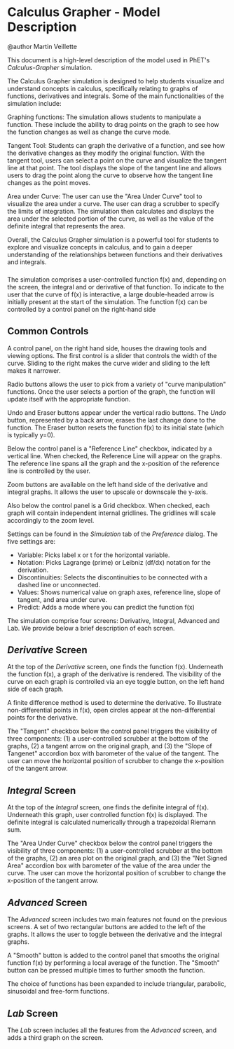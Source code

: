 # Calculus Grapher - Model Description

@author Martin Veillette

This document is a high-level description of the model used in PhET's _Calculus-Grapher_ simulation.

The Calculus Grapher simulation is designed to help students visualize and understand concepts in calculus, specifically relating to graphs of functions, derivatives and integrals. Some of the main functionalities of the simulation include:

Graphing functions: The simulation allows students to manipulate a function. These include the ability to drag points on the graph to see how the function changes as well as change the curve mode.

Tangent Tool: Students can graph the derivative of a function, and see how the derivative changes as they modify the original function. With the tangent tool, users can select a point on the curve and visualize the tangent line at that point. The tool displays the slope of the tangent line and allows users to drag the point along the curve to observe how the tangent line changes as the point moves.

Area under Curve: The user can use the "Area Under Curve" tool to visualize the area under a curve. The user can drag a scrubber to specify the limits of integration. The simulation then calculates and displays the area under the selected portion of the curve, as well as the value of the definite integral that represents the area.

Overall, the Calculus Grapher simulation is a powerful tool for students to explore and visualize concepts in calculus, and to gain a deeper understanding of the relationships between functions and their derivatives and integrals.

###

The simulation comprises a user-controlled function f(x) and, depending on the screen, the integral and or derivative of
that function. To indicate to the user that the curve of f(x) is interactive, a large double-headed arrow is initially
present at the start of the simulation. The function f(x) can be controlled by a control panel on the right-hand side

## Common Controls

A control panel, on the right hand side, houses the drawing tools and viewing options. The first control is a slider
that controls the width of the curve. Sliding to the right makes the curve wider and sliding to the left makes it narrower.

Radio buttons allows the user to pick from a variety of "curve manipulation" functions. Once the user selects a
portion of the graph, the function will update itself with the appropriate function.

Undo and Eraser buttons appear under the vertical radio buttons. The _Undo_ button, represented by a back arrow, erases
the last change done to the function. The Eraser button resets the function f(x) to its initial state (which is typically y=0).

Below the control panel is a "Reference Line" checkbox, indicated by a vertical line. When checked, the Reference Line will
appear on the graphs. The reference line spans all the graph and the x-position of the reference line is controlled
by the user.

Zoom buttons are available on the left hand side of the derivative and integral graphs.
It allows the user to upscale or downscale the y-axis.

Also below the control panel is a Grid checkbox. When checked, each graph will contain independent internal gridlines. The
gridlines will scale accordingly to the zoom level.

Settings can be found in the _Simulation_ tab of the _Preference_ dialog. The five settings are:
- Variable: Picks label x or t for the horizontal variable.
- Notation: Picks Lagrange (prime) or Leibniz (df/dx) notation for the derivation.
- Discontinuities: Selects the discontinuities to be connected with a dashed line or unconnected.
- Values: Shows numerical value on graph axes, reference line, slope of tangent, and area under curve.
- Predict: Adds a mode where you can predict the function f(x)

The simulation comprise four screens: Derivative, Integral, Advanced and Lab. We provide below a brief description of
each screen.

## _Derivative_ Screen

At the top of the _Derivative_ screen, one finds the function f(x). Underneath the function f(x), a graph of the
derivative is rendered. The visibility of the curve on each graph is controlled via an eye toggle button, on the left
hand side of each graph.

A finite difference method is used to determine the derivative. To illustrate non-differential points in f(x), open
circles appear at the non-differential points for the derivative.

The "Tangent" checkbox below the control panel triggers the visibility of three components: (1) a user-controlled scrubber at the bottom of the graphs, (2) a tangent arrow on the original graph, and (3) the "Slope of Tangenet" accordion box with barometer of the value of the tangent. The user can move the horizontal position of scrubber to change the x-position of the tangent arrow.

## _Integral_ Screen

At the top of the _Integral_ screen, one finds the definite integral of f(x). Underneath this graph, user controlled
function f(x) is displayed. The definite integral is calculated numerically through a trapezoidal Riemann sum.

The "Area Under Curve" checkbox below the control panel triggers the visibility of three components: (1) a user-controlled scrubber at the bottom of the graphs, (2) an area plot on the original graph, and (3) the "Net Signed Area" accordion box with barometer of the value of the area under the curve. The user can move the horizontal position of scrubber to change the x-position of the tangent arrow.

## _Advanced_ Screen

The _Advanced_ screen includes two main features not found on the previous screens. A set of two rectangular buttons are
added to the left of the graphs. It allows the user to toggle between the derivative and the integral graphs.

A "Smooth" button is added to the control panel that smooths the original function f(x) by performing a local average of
the function. The "Smooth" button can be pressed multiple times to further smooth the function.

The choice of functions has been expanded to include triangular, parabolic, sinusoidal and free-form
functions.

## _Lab_ Screen

The _Lab_ screen includes all the features from the _Advanced_ screen, and adds a third graph on the screen.
